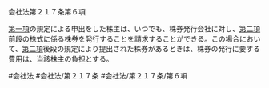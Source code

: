会社法第２１７条第６項

[第一項](会社法＿＿＿＿第２１７条第１項)の規定による申出をした株主は、いつでも、株券発行会社に対し、[第二項](会社法＿＿＿＿第２１７条第２項)前段の株式に係る株券を発行することを請求することができる。この場合において、[第二項](会社法＿＿＿＿第２１７条第２項)後段の規定により提出された株券があるときは、株券の発行に要する費用は、当該株主の負担とする。

#会社法
#会社法/第２１７条
#会社法/第２１７条/第６項
